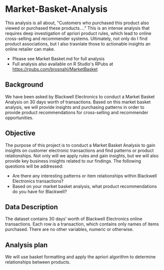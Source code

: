 # Market-Basket-Analysis
This analysis is all about, "Customers who purchased this product also viewed or purchased these products...." This is an intense analysis that requires deep investigation of apriori product rules, which lead to online cross-selling and recommender systems. Ultimately, not only do I find product associations, but I also trasnlate those to actionable insights an online retailer can make.
* Please see Market Basket.md for full analysis
* Full analysis also available on R Studio's RPubs at https://rpubs.com/brosnahj/MarketBasket

## Background
We have been asked by Blackwell Electronics to conduct a Market Basket Analysis on 30 days worth of transactions. Based on this market basket analysis, we will provide insights and purchasing patterns in order to provide product recommendations for cross-selling and recommender opportunities.

## Objective
The purpose of this project is to conduct a Market Basket Analysis to gain insights on customer electronic transactions and find patterns or product relationships. Not only will we apply rules and gain insights, but we will also provide key business insights related to our findings. The following questions will be addressed:
* Are there any interesting patterns or item relationships within Blackwell Electronics transactions?
* Based on your market basket analysis, what product recommendations do you have for Blackwell?

## Data Description
The dataset contains 30 days’ worth of Blackwell Electronics online transactions. Each row is a transaction, which contains only names of items purchased. There are no other variables, numeric or otherwise.

## Analysis plan
We will use basket formatting and apply the apriori algorithm to determine relationships between products.
